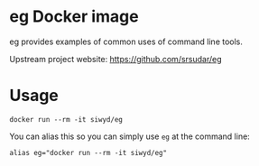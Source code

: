 # eg Docker image

eg provides examples of common uses of command line tools.

Upstream project website: https://github.com/srsudar/eg

# Usage

```
docker run --rm -it siwyd/eg
```

You can alias this so you can simply use `eg` at the command line:
```
alias eg="docker run --rm -it siwyd/eg"
```
